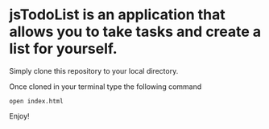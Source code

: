# jsTodoList is an application that allows you to take tasks and create a list for yourself.

Simply clone this repository to your local directory.

Once cloned in your terminal type the following command
```
open index.html
```

Enjoy!
